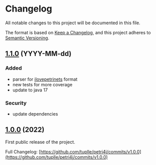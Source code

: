 # Changelog
All notable changes to this project will be documented in this file.

The format is based on [Keep a Changelog](https://keepachangelog.com/en/1.0.0/),
and this project adheres to [Semantic Versioning](https://semver.org/spec/v2.0.0.html).

## [1.1.0](https://github.com/tuplle/petri4j/releases/tag/v) (YYYY-MM-dd)

### Added
- parser for [ilovepetrinets](https://www.fernuni-hagen.de/ilovepetrinets/) format
- new tests for more coverage
- update to java 17

### Security
- update dependencies

## [1.0.0](https://github.com/tuplle/petri4j/releases/tag/v1.0.0) (2022)

First public release of the project.

Full Changelog: [https://github.com/tuplle/petri4j/commits/v1.0.0](https://github.com/tuplle/petri4j/commits/v1.0.0)


<!-- Template
## [version](https://github.com/tuplle/petri4j/releases/tag/v) (YYYY-MM-dd)

### Added
 - for new features.

### Changed
 - for changes in existing functionality.

### Deprecated
 - for soon-to-be removed features.

### Removed
 - for now removed features.

### Fixed
 - for any bug fixes.

### Security
 - in case of vulnerabilities.
-->
